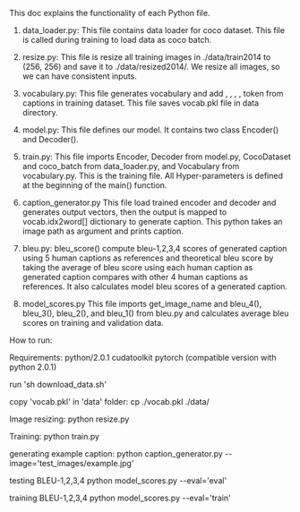 
This doc explains the functionality of each Python file.

1. data_loader.py:
This file contains data loader for coco dataset. This file is called during training to load data as coco batch.

2. resize.py:
This file is resize all training images in ./data/train2014 to (256, 256) and save it to ./data/resized2014/. We resize all images, so we can have consistent inputs.

3. vocabulary.py:
This file generates vocabulary and add <start>, <end>, <unknown>, <pad>, token from captions in training dataset. This file saves vocab.pkl file in data directory.

4. model.py:
This file defines our model. It contains two class Encoder() and Decoder().

5. train.py:
This file imports Encoder, Decoder from model.py, CocoDataset and coco_batch from data_loader.py, and Vocabulary from vocabulary.py. This is the training file. All Hyper-parameters is defined at the beginning of the main() function.

6. caption_generator.py
This file load trained encoder and decoder and generates output vectors, then the output is mapped to vocab.idx2word[] dictionary to generate caption. This python takes an image path as argument and prints caption.

7. bleu.py:
bleu_score() compute bleu-1,2,3,4 scores of generated caption using 5 human captions as references and theoretical bleu score by taking the average of bleu score using each human caption as generated caption compares with other 4 human captions as references. It also calculates model bleu scores of a generated caption.

8. model_scores.py
This file imports get_image_name and bleu_4(), bleu_3(), bleu_2(), and bleu_1() from bleu.py and calculates average bleu scores on training and validation data.

How to run:

Requirements:
  python/2.0.1
  cudatoolkit
  pytorch (compatible version with python 2.0.1)

run 'sh download_data.sh'

copy 'vocab.pkl' in 'data' folder:
  cp ./vocab.pkl ./data/

Image resizing:
  python resize.py

Training:
  python train.py

generating example caption:
  python caption_generator.py --image='test_images/example.jpg'

testing BLEU-1,2,3,4
  python model_scores.py --eval='eval'

training BLEU-1,2,3,4
  python model_scores.py --eval='train'
